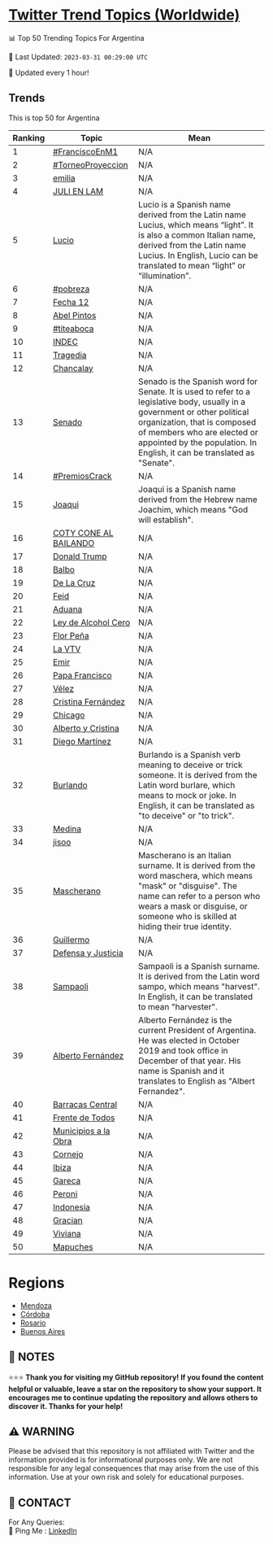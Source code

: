 [Twitter Trend Topics (Worldwide)](https://github.com/ErcinDedeoglu/Twitter-Trend-Topics)
==========


📊 Top 50 Trending Topics For Argentina

📆 Last Updated: `2023-03-31 00:29:00 UTC`

🔧 Updated every 1 hour!


## Trends

This is top 50 for Argentina

| Ranking | Topic | Mean |
| ------- | ------------ | ------------ |
| 1 | [#FranciscoEnM1](http://twitter.com/search?q=%23FranciscoEnM1) | N/A |
| 2 | [#TorneoProyeccion](http://twitter.com/search?q=%23TorneoProyeccion) | N/A |
| 3 | [emilia](http://twitter.com/search?q=emilia) | N/A |
| 4 | [JULI EN LAM](http://twitter.com/search?q=JULI+EN+LAM) | N/A |
| 5 | [Lucio](http://twitter.com/search?q=Lucio) | Lucio is a Spanish name derived from the Latin name Lucius, which means “light”. It is also a common Italian name, derived from the Latin name Lucius. In English, Lucio can be translated to mean “light” or “illumination”. |
| 6 | [#pobreza](http://twitter.com/search?q=%23pobreza) | N/A |
| 7 | [Fecha 12](http://twitter.com/search?q=Fecha+12) | N/A |
| 8 | [Abel Pintos](http://twitter.com/search?q=Abel+Pintos) | N/A |
| 9 | [#titeaboca](http://twitter.com/search?q=%23titeaboca) | N/A |
| 10 | [INDEC](http://twitter.com/search?q=INDEC) | N/A |
| 11 | [Tragedia](http://twitter.com/search?q=Tragedia) | N/A |
| 12 | [Chancalay](http://twitter.com/search?q=Chancalay) | N/A |
| 13 | [Senado](http://twitter.com/search?q=Senado) | Senado is the Spanish word for Senate. It is used to refer to a legislative body, usually in a government or other political organization, that is composed of members who are elected or appointed by the population. In English, it can be translated as "Senate". |
| 14 | [#PremiosCrack](http://twitter.com/search?q=%23PremiosCrack) | N/A |
| 15 | [Joaqui](http://twitter.com/search?q=Joaqui) | Joaqui is a Spanish name derived from the Hebrew name Joachim, which means "God will establish". |
| 16 | [COTY CONE AL BAILANDO](http://twitter.com/search?q=COTY+CONE+AL+BAILANDO) | N/A |
| 17 | [Donald Trump](http://twitter.com/search?q=Donald+Trump) | N/A |
| 18 | [Balbo](http://twitter.com/search?q=Balbo) | N/A |
| 19 | [De La Cruz](http://twitter.com/search?q=De+La+Cruz) | N/A |
| 20 | [Feid](http://twitter.com/search?q=Feid) | N/A |
| 21 | [Aduana](http://twitter.com/search?q=Aduana) | N/A |
| 22 | [Ley de Alcohol Cero](http://twitter.com/search?q=Ley+de+Alcohol+Cero) | N/A |
| 23 | [Flor Peña](http://twitter.com/search?q=Flor+Pe%c3%b1a) | N/A |
| 24 | [La VTV](http://twitter.com/search?q=La+VTV) | N/A |
| 25 | [Emir](http://twitter.com/search?q=Emir) | N/A |
| 26 | [Papa Francisco](http://twitter.com/search?q=Papa+Francisco) | N/A |
| 27 | [Vélez](http://twitter.com/search?q=V%c3%a9lez) | N/A |
| 28 | [Cristina Fernández](http://twitter.com/search?q=Cristina+Fern%c3%a1ndez) | N/A |
| 29 | [Chicago](http://twitter.com/search?q=Chicago) | N/A |
| 30 | [Alberto y Cristina](http://twitter.com/search?q=Alberto+y+Cristina) | N/A |
| 31 | [Diego Martínez](http://twitter.com/search?q=Diego+Mart%c3%adnez) | N/A |
| 32 | [Burlando](http://twitter.com/search?q=Burlando) | Burlando is a Spanish verb meaning to deceive or trick someone. It is derived from the Latin word burlare, which means to mock or joke. In English, it can be translated as "to deceive" or "to trick". |
| 33 | [Medina](http://twitter.com/search?q=Medina) | N/A |
| 34 | [jisoo](http://twitter.com/search?q=jisoo) | N/A |
| 35 | [Mascherano](http://twitter.com/search?q=Mascherano) | Mascherano is an Italian surname. It is derived from the word maschera, which means "mask" or "disguise". The name can refer to a person who wears a mask or disguise, or someone who is skilled at hiding their true identity. |
| 36 | [Guillermo](http://twitter.com/search?q=Guillermo) | N/A |
| 37 | [Defensa y Justicia](http://twitter.com/search?q=Defensa+y+Justicia) | N/A |
| 38 | [Sampaoli](http://twitter.com/search?q=Sampaoli) | Sampaoli is a Spanish surname. It is derived from the Latin word sampo, which means "harvest". In English, it can be translated to mean "harvester". |
| 39 | [Alberto Fernández](http://twitter.com/search?q=Alberto+Fern%c3%a1ndez) | Alberto Fernández is the current President of Argentina. He was elected in October 2019 and took office in December of that year. His name is Spanish and it translates to English as "Albert Fernandez". |
| 40 | [Barracas Central](http://twitter.com/search?q=Barracas+Central) | N/A |
| 41 | [Frente de Todos](http://twitter.com/search?q=Frente+de+Todos) | N/A |
| 42 | [Municipios a la Obra](http://twitter.com/search?q=Municipios+a+la+Obra) | N/A |
| 43 | [Cornejo](http://twitter.com/search?q=Cornejo) | N/A |
| 44 | [Ibiza](http://twitter.com/search?q=Ibiza) | N/A |
| 45 | [Gareca](http://twitter.com/search?q=Gareca) | N/A |
| 46 | [Peroni](http://twitter.com/search?q=Peroni) | N/A |
| 47 | [Indonesia](http://twitter.com/search?q=Indonesia) | N/A |
| 48 | [Gracian](http://twitter.com/search?q=Gracian) | N/A |
| 49 | [Viviana](http://twitter.com/search?q=Viviana) | N/A |
| 50 | [Mapuches](http://twitter.com/search?q=Mapuches) | N/A |



# Regions

* [Mendoza](</Argentina/Mendoza.md>)
* [Córdoba](</Argentina/Córdoba.md>)
* [Rosario](</Argentina/Rosario.md>)
* [Buenos Aires](</Argentina/Buenos Aires.md>)



## 📝 NOTES

⭐⭐⭐ **Thank you for visiting my GitHub repository! If you found the content helpful or valuable, leave a star on the repository to show your support. It encourages me to continue updating the repository and allows others to discover it. Thanks for your help!**


## ⚠️ WARNING

Please be advised that this repository is not affiliated with Twitter and the information provided is for informational purposes only. We are not responsible for any legal consequences that may arise from the use of this information. Use at your own risk and solely for educational purposes.


## 📨 CONTACT

 For Any Queries:  
            🏓 Ping Me : [LinkedIn](https://www.linkedin.com/in/ercindedeoglu/)
